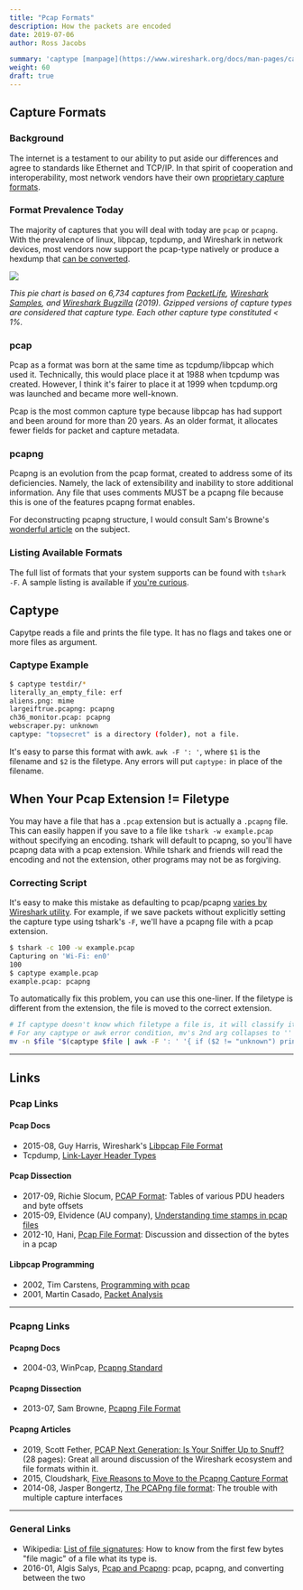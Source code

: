 ```yaml
---
title: "Pcap Formats"
description: How the packets are encoded
date: 2019-07-06
author: Ross Jacobs

summary: 'captype [manpage](https://www.wireshark.org/docs/man-pages/captype.html) | [code](https://github.com/wireshark/wireshark/blob/master/captype.c)'
weight: 60
draft: true
---
```


## Capture Formats

### Background

The internet is a testament to our ability to put aside our differences and agree to standards like Ethernet and TCP/IP. In that spirit of cooperation and interoperability, most network vendors have their own [proprietary capture formats](https://imgs.xkcd.com/comics/standards.png).

### Format Prevalence Today

The majority of captures that you will deal with today are `pcap` or `pcapng`. With the prevalence of linux, libpcap, tcpdump, and Wireshark in network devices, most vendors now support the pcap-type natively or produce a hexdump that [can be converted](/edit/text2pcap).

![](https://dl.dropboxusercontent.com/s/pcdkf6f2vi0xwx9/pcap_formats.canvasjs.png)

_This pie chart is based on 6,734 captures from [PacketLife](http://packetlife.net/captures), [Wireshark Samples](https://wiki.wireshark.org/SampleCaptures), and [Wireshark Bugzilla](https://bugs.wireshark.org/bugzilla/) (2019). Gzipped versions of capture types are considered that capture type. Each other capture type constituted < 1%._

### pcap

Pcap as a format was born at the same time as tcpdump/libpcap which used it. Technically, this would place place it at 1988 when tcpdump was created. However, I think it's fairer to place it at 1999 when tcpdump.org was launched and became more well-known.

Pcap is the most common capture type because libpcap has had support and been around for more than 20 years.
As an older format, it allocates fewer fields for packet and capture metadata.

### pcapng

Pcapng is an evolution from the pcap format, created to address some of its deficiencies. Namely, the lack of extensibility and inability to store additional information. Any file that uses comments MUST be a pcapng file because this is one of the features pcapng format enables.

For deconstructing pcapng structure, I would consult Sam's Browne's [wonderful article](https://samsclass.info/seminars/wireshark/pcapng.htm) on the subject.

### Listing Available Formats

The full list of formats that your system supports can be found with `tshark -F`. A sample listing is available if [you're curious](/capture/sources/sample_interfaces#sample-capture-file-types).

## Captype

Capytpe reads a file and prints the file type. It has no flags and takes one or more files as argument.

### Captype Example

```bash
$ captype testdir/*
literally_an_empty_file: erf
aliens.png: mime
largeiftrue.pcapng: pcapng
ch36_monitor.pcap: pcapng
webscraper.py: unknown
captype: "topsecret" is a directory (folder), not a file.
```

It's easy to parse this format with awk. `awk -F ': '`, where `$1` is the filename and `$2` is the filetype.
Any errors will put `captype:` in place of the filename.

## When Your Pcap Extension != Filetype

You may have a file that has a `.pcap` extension but is actually a `.pcapng` file.
This can easily happen if you save to a file like `tshark -w example.pcap` without specifying an encoding.
tshark will default to pcapng, so you'll have pcapng data with a pcap extension.
While tshark and friends will read the encoding and not the extension, other programs may not be as forgiving.

### Correcting Script

It's easy to make this mistake as defaulting to pcap/pcapng [varies by Wireshark utility](/capture/sources/pipe/#piping-with-shark). For example, if we save packets without explicitly setting the capture type using tshark's `-F`, we'll have a pcapng file with a pcap extension.

```bash
$ tshark -c 100 -w example.pcap
Capturing on 'Wi-Fi: en0'
100
$ captype example.pcap
example.pcap: pcapng
```

To automatically fix this problem, you can use this one-liner. If the filetype is different from the extension, the file is moved to the correct extension. 

```bash
# If captype doesn't know which filetype a file is, it will classify it as "unknown"
# For any captype or awk error condition, mv's 2nd arg collapses to '' and mv will error.
mv -n $file "$(captype $file | awk -F ': ' '{ if ($2 != "unknown") print "'${file%.*}.'"$2}')"
```

---

## Links

### Pcap Links

#### Pcap Docs

* 2015-08, Guy Harris, Wireshark's [Libpcap File Format](https://wiki.wireshark.org/Development/LibpcapFileFormat)
* Tcpdump, [Link-Layer Header Types](https://www.tcpdump.org/linktypes.html)

#### Pcap Dissection

* 2017-09, Richie Slocum, [PCAP Format](https://github.com/hokiespurs/velodyne-copter/wiki/PCAP-format): Tables of various PDU headers and byte offsets
* 2015-09, Elvidence (AU company), [Understanding time stamps in pcap files](https://www.elvidence.com.au/understanding-time-stamps-in-packet-capture-data-pcap-files/)
* 2012-10, Hani, [Pcap File Format](http://www.kroosec.com/2012/10/a-look-at-pcap-file-format.html): Discussion and dissection of the bytes in a pcap

#### Libpcap Programming

* 2002, Tim Carstens, [Programming with pcap](https://www.tcpdump.org/pcap.html)
* 2001, Martin Casado, [Packet Analysis](http://yuba.stanford.edu/~casado/pcap/section4.html)

---

### Pcapng Links

#### Pcapng Docs

* 2004-03, WinPcap, [Pcapng Standard](https://www.winpcap.org/ntar/draft/PCAP-DumpFileFormat.html)

#### Pcapng Dissection

* 2013-07, Sam Browne, [Pcapng File Format](https://samsclass.info/seminars/wireshark/pcapng.htm)

#### Pcapng Articles

* 2019, Scott Fether, [PCAP Next Generation: Is Your Sniffer Up to Snuff?](https://www.sans.org/reading-room/whitepapers/detection/pcap-generation-sniffer-snuff-38335) (28 pages): Great all around discussion of the Wireshark ecosystem and file formats within it.
* 2015, Cloudshark, [Five Reasons to Move to the Pcapng Capture Format](https://cloudshark.io/articles/5-reasons-to-move-to-pcapng/)
* 2014-08, Jasper Bongertz, [The PCAPng file format](https://blog.packet-foo.com/2014/08/the-trouble-with-multiple-capture-interfaces/): The trouble with multiple capture interfaces

---

### General Links

* Wikipedia: [List of file signatures](https://en.wikipedia.org/wiki/List_of_file_signatures): How to know from the first few bytes "file magic" of a file what its type is.
* 2016-01, Algis Salys, [Pcap and Pcapng](http://www.algissalys.com/network-security/pcap-vs-pcapng-file-information-and-conversion): pcap, pcapng, and converting between the two

